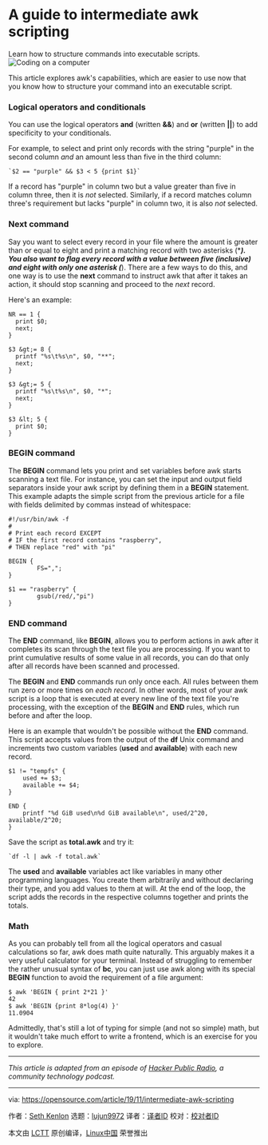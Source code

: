 [#]: collector: (lujun9972)
[#]: translator: (lnrCoder)
[#]: reviewer: ( )
[#]: publisher: ( )
[#]: url: ( )
[#]: subject: (A guide to intermediate awk scripting)
[#]: via: (https://opensource.com/article/19/11/intermediate-awk-scripting)
[#]: author: (Seth Kenlon https://opensource.com/users/seth)

A guide to intermediate awk scripting
======
Learn how to structure commands into executable scripts.
![Coding on a computer][1]

This article explores awk's capabilities, which are easier to use now that you know how to structure your command into an executable script.

### Logical operators and conditionals

You can use the logical operators **and** (written **&amp;&amp;**) and **or** (written **||**) to add specificity to your conditionals.

For example, to select and print only records with the string "purple" in the second column _and_ an amount less than five in the third column:


```
`$2 == "purple" && $3 < 5 {print $1}`
```

If a record has "purple" in column two but a value greater than five in column three, then it is _not_ selected. Similarly, if a record matches column three's requirement but lacks "purple" in column two, it is also _not_ selected.

### Next command

Say you want to select every record in your file where the amount is greater than or equal to eight and print a matching record with two asterisks (******). You also want to flag every record with a value between five (inclusive) and eight with only one asterisk (*****). There are a few ways to do this, and one way is to use the **next** command to instruct awk that after it takes an action, it should stop scanning and proceed to the _next_ record.

Here's an example:


```
NR == 1 {
  print $0;
  next;
}

$3 &gt;= 8 {
  printf "%s\t%s\n", $0, "**";
  next;
}

$3 &gt;= 5 {
  printf "%s\t%s\n", $0, "*";
  next;
}

$3 &lt; 5 {
  print $0;
}
```

### BEGIN command

The **BEGIN** command lets you print and set variables before awk starts scanning a text file. For instance, you can set the input and output field separators inside your awk script by defining them in a **BEGIN** statement. This example adapts the simple script from the previous article for a file with fields delimited by commas instead of whitespace:


```
#!/usr/bin/awk -f
#
# Print each record EXCEPT
# IF the first record contains "raspberry",
# THEN replace "red" with "pi"

BEGIN {
        FS=",";
}

$1 == "raspberry" {
        gsub(/red/,"pi")
}
```

### END command

The **END** command, like **BEGIN**, allows you to perform actions in awk after it completes its scan through the text file you are processing. If you want to print cumulative results of some value in all records, you can do that only after all records have been scanned and processed.

The **BEGIN** and **END** commands run only once each. All rules between them run zero or more times on _each record_. In other words, most of your awk script is a loop that is executed at every new line of the text file you're processing, with the exception of the **BEGIN** and **END** rules, which run before and after the loop.

Here is an example that wouldn't be possible without the **END** command. This script accepts values from the output of the **df** Unix command and increments two custom variables (**used** and **available**) with each new record.


```
$1 != "tempfs" {
    used += $3;
    available += $4;
}

END {
    printf "%d GiB used\n%d GiB available\n", used/2^20, available/2^20;
}
```

Save the script as **total.awk** and try it:


```
`df -l | awk -f total.awk`
```

The **used** and **available** variables act like variables in many other programming languages. You create them arbitrarily and without declaring their type, and you add values to them at will. At the end of the loop, the script adds the records in the respective columns together and prints the totals.

### Math

As you can probably tell from all the logical operators and casual calculations so far, awk does math quite naturally. This arguably makes it a very useful calculator for your terminal. Instead of struggling to remember the rather unusual syntax of **bc**, you can just use awk along with its special **BEGIN** function to avoid the requirement of a file argument:


```
$ awk 'BEGIN { print 2*21 }'
42
$ awk 'BEGIN {print 8*log(4) }'
11.0904
```

Admittedly, that's still a lot of typing for simple (and not so simple) math, but it wouldn't take much effort to write a frontend, which is an exercise for you to explore.

* * *

_This article is adapted from an episode of [Hacker Public Radio][2], a community technology podcast._

--------------------------------------------------------------------------------

via: https://opensource.com/article/19/11/intermediate-awk-scripting

作者：[Seth Kenlon][a]
选题：[lujun9972][b]
译者：[译者ID](https://github.com/lnrCoder)
校对：[校对者ID](https://github.com/校对者ID)

本文由 [LCTT](https://github.com/LCTT/TranslateProject) 原创编译，[Linux中国](https://linux.cn/) 荣誉推出

[a]: https://opensource.com/users/seth
[b]: https://github.com/lujun9972
[1]: https://opensource.com/sites/default/files/styles/image-full-size/public/lead-images/code_computer_laptop_hack_work.png?itok=aSpcWkcl (Coding on a computer)
[2]: http://hackerpublicradio.org/eps.php?id=2129
